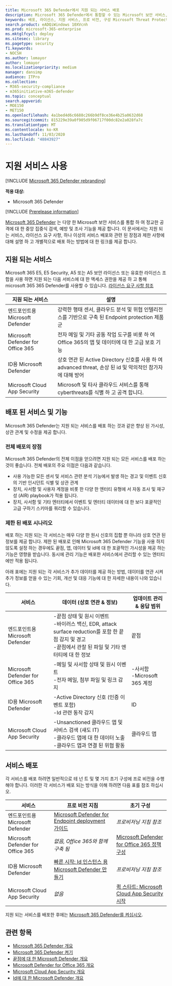 ```yaml
---
title: Microsoft 365 Defender에서 지원 되는 서비스 배포
description: Microsoft 365 Defender에서 통합할 수 있는 Microsoft 보안 서비스, 라이선스 요구 사항 및 배포 절차에 대해 알아봅니다.
keywords: 배포, 라이선스, 지원 서비스, 프로 비전, 구성 Microsoft Threat Protection, M365, 라이선스 자격, Microsoft Defender ATP, MDATP, Office 365 ATP, Azure ATP, Microsoft Cloud App Security, MCAS, advanced Threat Protection, E5, A5, EMS
search.product: eADQiWindows 10XVcnh
ms.prod: microsoft-365-enterprise
ms.mktglfcycl: deploy
ms.sitesec: library
ms.pagetype: security
f1.keywords:
- NOCSH
ms.author: lomayor
author: lomayor
ms.localizationpriority: medium
manager: dansimp
audience: ITPro
ms.collection:
- M365-security-compliance
- m365initiative-m365-defender
ms.topic: conceptual
search.appverid:
- MOE150
- MET150
ms.openlocfilehash: 4a1bed4d6c6688c266b9df8ce36e4b25a0632d68
ms.sourcegitcommit: 815229e39a0f905d9f06717f00dc82e2a028fa7c
ms.translationtype: MT
ms.contentlocale: ko-KR
ms.lasthandoff: 11/03/2020
ms.locfileid: "48843927"
---
```

# <a name="deploy-supported-services"></a>지원 서비스 사용

[!INCLUDE [Microsoft 365 Defender rebranding](../includes/microsoft-defender.md)]


**적용 대상:**
- Microsoft 365 Defender

[!INCLUDE [Prerelease information](../includes/prerelease.md)]

[Microsoft 365 Defender](microsoft-threat-protection.md) 는 다양 한 Microsoft 보안 서비스를 통합 하 여 정교한 공격에 대 한 중앙 집중식 검색, 예방 및 조사 기능을 제공 합니다. 이 문서에서는 지원 되는 서비스, 라이선스 요구 사항, 하나 이상의 서비스 배포와 관련 된 장점과 제한 사항에 대해 설명 하 고 개별적으로 배포 하는 방법에 대 한 링크를 제공 합니다.

## <a name="supported-services"></a>지원 되는 서비스
Microsoft 365 E5, E5 Security, A5 또는 A5 보안 라이선스 또는 유효한 라이선스 조합을 사용 하면 지원 되는 다음 서비스에 대 한 액세스 권한을 제공 하 고 통해 microsoft 365 365 Defender를 사용할 수 있습니다. [라이선스 요구 사항 참조](prerequisites.md#licensing-requirements)

| 지원 되는 서비스 | 설명 |
| ------ | ------ |
| 엔드포인트용 Microsoft Defender | 강력한 행태 센서, 클라우드 분석 및 위협 인텔리전스를 기반으로 구축 된 Endpoint protection 제품군 |
|Microsoft Defender for Office 365 | 전자 메일 및 기타 공동 작업 도구를 비롯 하 여 Office 365의 앱 및 데이터에 대 한 고급 보호 기능 |
| ID용 Microsoft Defender | 상호 연관 된 Active Directory 신호를 사용 하 여 advanced threat, 손상 된 id 및 악의적인 참가자에 대해 방어 |
| Microsoft Cloud App Security | Microsoft 및 타사 클라우드 서비스를 통해 cyberthreats를 식별 하 고 공격 합니다. |

## <a name="deployed-services-and-functionality"></a>배포 된 서비스 및 기능
Microsoft 365 Defender는 지원 되는 서비스를 배포 하는 것과 같은 향상 된 가시성, 상관 관계 및 수정을 제공 합니다.

### <a name="benefits-of-full-deployment"></a>전체 배포의 장점
Microsoft 365 Defender의 전체 이점을 얻으려면 지원 되는 모든 서비스를 배포 하는 것이 좋습니다. 전체 배포의 주요 이점은 다음과 같습니다.
- 사용 가능한 모든 센서 및 서비스 관련 분석 기능에서 발생 하는 경고 및 이벤트 신호의 기반 인시던트 식별 및 상관 관계
- 장치, 사서함 및 사용자 계정을 비롯 한 다양 한 엔터티 유형에 서 자동 조사 및 재구성 (AIR) playbook가 적용 됩니다.
- 장치, 사서함 및 기타 엔터티에서 이벤트 및 엔터티 데이터에 대 한 보다 포괄적인 고급 구하기 스키마를 쿼리할 수 있습니다.

### <a name="limited-deployment-scenarios"></a>제한 된 배포 시나리오
배포 하는 지원 되는 각 서비스는 매우 다양 한 원시 신호의 집합 뿐 아니라 상호 연관 된 정보를 제공 합니다. 제한 된 배포로 인해 Microsoft 365 Defender 기능을 사용 하지 않도록 설정 하는 경우에도 끝점, 앱, 데이터 및 id에 대 한 포괄적인 가시성을 제공 하는 기능은 영향을 받습니다. 동시에 관리 기능은 배포한 서비스에서 관리할 수 있는 엔터티에만 적용 됩니다.

아래 표에는 지원 되는 각 서비스가 추가 데이터를 제공 하는 방법, 데이터를 연관 시켜 추가 정보를 얻을 수 있는 기회, 개선 및 대응 기능에 대 한 자세한 내용이 나와 있습니다.

| 서비스 | 데이터 (상호 연관 & 정보) | 업데이트 관리 & 응답 범위 |
| ------ | ------ | ------ |
| 엔드포인트용 Microsoft Defender | -끝점 상태 및 원시 이벤트<br />-바이러스 백신, EDR, attack surface reduction를 포함 한 끝점 감지 및 경고<br />-끝점에서 관찰 된 파일 및 기타 엔터티에 대 한 정보 | 끝점 |
|Microsoft Defender for Office 365 | -메일 및 사서함 상태 및 원시 이벤트<br />-전자 메일, 첨부 파일 및 링크 감지 | -사서함<br />-Microsoft 365 계정 |
| ID용 Microsoft Defender | -Active Directory 신호 (인증 이벤트 포함)<br />-Id 관련 동작 감지 | ID |
| Microsoft Cloud App Security | -Unsanctioned 클라우드 앱 및 서비스 검색 (섀도 IT)<br />-클라우드 앱에 대 한 데이터 노출<br />-클라우드 앱과 연결 된 위협 활동 | 클라우드 앱 |

## <a name="deploy-the-services"></a>서비스 배포
각 서비스를 배포 하려면 일반적으로 테 넌 트 및 몇 가지 초기 구성에 프로 비전을 수행 해야 합니다. 이러한 각 서비스가 배포 되는 방식을 이해 하려면 다음 표를 참조 하십시오.

| 서비스 | 프로 비전 지침 | 초기 구성 |
| ------ | ------ | ------ |
| 엔드포인트용 Microsoft Defender | [Microsoft Defender for Endpoint deployment 가이드](https://docs.microsoft.com/windows/security/threat-protection/microsoft-defender-atp/deployment-phases) | *프로비저닝 지침 참조* |
|Microsoft Defender for Office 365 | *없음, Office 365와 함께 구축 됨* | [Microsoft Defender for Office 365 정책 구성](https://docs.microsoft.com/microsoft-365/security/office-365-security/office-365-atp#configure-atp-policies) |
| ID용 Microsoft Defender | [빠른 시작: Id 인스턴스 용 Microsoft Defender 만들기](https://docs.microsoft.com/azure-advanced-threat-protection/install-atp-step1) | *프로비저닝 지침 참조* |
| Microsoft Cloud App Security | *없음* | [퀵 스타트: Microsoft Cloud App Security 시작](https://docs.microsoft.com/cloud-app-security/getting-started-with-cloud-app-security) |

지원 되는 서비스를 배포한 후에는 [Microsoft 365 Defender를 켜십시오](mtp-enable.md).

## <a name="related-topics"></a>관련 항목

- [Microsoft 365 Defender 개요](microsoft-threat-protection.md)
- [Microsoft 365 Defender 켜기](mtp-enable.md)
- [끝점에 대 한 Microsoft Defender 개요](https://docs.microsoft.com/windows/security/threat-protection/microsoft-defender-atp/microsoft-defender-advanced-threat-protection)
- [Microsoft Defender for Office 365 개요](../office-365-security/office-365-atp.md)
- [Microsoft Cloud App Security 개요](https://docs.microsoft.com/cloud-app-security/what-is-cloud-app-security)
- [Id에 대 한 Microsoft Defender 개요](https://docs.microsoft.com/azure-advanced-threat-protection/what-is-atp)
